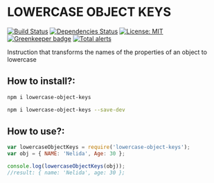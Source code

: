 # LOWERCASE OBJECT KEYS  

[![Build Status](https://travis-ci.org/pilmee/lowercase-object-keys.svg?branch=master)](https://travis-ci.org/pilmee/lowercase-object-keys)  [![Dependencies Status](https://david-dm.org/pilmee/lowercase-object-keys.svg)](https://david-dm.org/pilmee/lowercase-object-keys.svg) [![License: MIT](https://img.shields.io/badge/License-MIT-yellow.svg)](https://opensource.org/licenses/MIT) [![Greenkeeper badge](https://badges.greenkeeper.io/pilmee/lowercase-object-keys.svg)](https://greenkeeper.io/) [![Total alerts](https://img.shields.io/lgtm/alerts/g/pilmee/lowercase-object-keys.svg?logo=lgtm&logoWidth=18)](https://lgtm.com/projects/g/pilmee/lowercase-object-keys/alerts/)

Instruction that transforms the names of the properties of an object to lowercase

## How to install?:
```bash
npm i lowercase-object-keys
```
```bash
npm i lowercase-object-keys --save-dev
```

## How to use?:
```javascript
var lowercaseObjectKeys = require('lowercase-object-keys');
var obj = { NAME: 'Nelida', Age: 30 };

console.log(lowercaseObjectKeys(obj));
//result: { name: 'Nelida', age: 30 };

```
